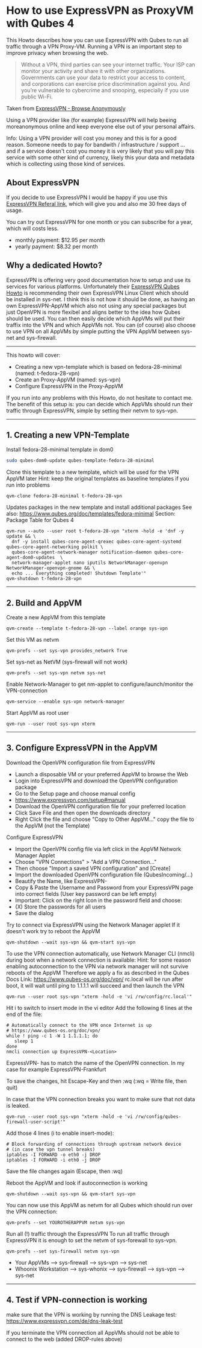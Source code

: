 How to use ExpressVPN as ProxyVM with Qubes 4
=============================================

This Howto describes how you can use ExpressVPN with Qubes to run all traffic through a VPN Proxy-VM.
Running a VPN is an important step to improve privacy when browsing the web.

> Without a VPN, third parties can see your internet traffic.
> Your ISP can monitor your activity and share it with other organizations.
> Governments can use your data to restrict your access to content, 
> and corporations can exercise price discrimination against you.
> And you’re vulnerable to cybercrime and snooping,
> especially if you use public Wi-Fi.

Taken from [ExpressVPN - Browse Anonymously](https://www.expressvpn.com/what-is-vpn/browse-anonymously)

Using a VPN provider like (for example) ExpressVPN will help beeing moreanonymous online and keep everyone else out of your personal affairs.

Info: Using a VPN provider will cost you money and this is for a good reason.
Someone needs to pay for bandwith / infrastructure / support ... and if a service doesn't cost you money it is very likely that you will pay this service with some other kind of currency, likely this your data and metadata which is collecting using those kind of services.

## About ExpressVPN
If you decide to use ExpressVPN I would be happy if you use this [ExpressVPN Referal link](https://www.expressrefer.com/refer-friend?referrer_id=25410731&utm_campaign=referrals&utm_medium=copy_link&utm_source=referral_dashboard), which will give you and also me 30 free days of usage.

You can try out ExpressVPN for one month or you can subscribe for a year, which will costs less.
 + monthly payment: $12.95 per month
 + yearly payment: $8.32 per month

## Why a dedicated Howto?
ExpressVPN is offering very good documentation how to setup and use its services for various platforms.
Unfortunately their [ExpressVPN Qubes Howto](https://www.expressvpn.com/de/support/vpn-setup/app-for-qubes-os/) is recommending their own ExpressVPN Linux Client which should be installed in sys-net.
I think this is not how it should be done, as having an own ExpressVPN-AppVM which also not using any special packages but just OpenVPN is more flexibel and aligns better to the idea how Qubes should be used.
You can then easily decide which AppVMs will put their traffix into the VPN and which AppVMs not.
You can (of course) also choose to use VPN on all AppVMs by simple putting the VPN AppVM between sys-net and sys-firewall.

------------
This howto will cover:
- Creating a new vpn-template which is based on fedora-28-minimal (named: t-fedora-28-vpn)
- Create an Proxy-AppVM (named: sys-vpn)
- Configure ExpressVPN in the Proxy-AppVM

If you run into any problems with this Howto, do not hesitate to contact me.
The benefit of this setup is:
you can decide which AppVMs should run their traffic through ExpressVPN,
simple by setting their netvm to sys-vpn.

------------
## 1. Creating a new VPN-Template

Install fedora-28-minimal template in dom0
```sh
sudo qubes-dom0-update qubes-template-fedora-28-minimal
```

Clone this template to a new template, which will be used for the VPN AppVM later
Hint: keep the original templates as baseline templates if you run into problems
```
qvm-clone fedora-28-minimal t-fedora-28-vpn
```
Updates packages in the new template and install additional packages
See also: https://www.qubes.org/doc/templates/fedora-minimal
          Section: Package Table for Qubes 4
```
qvm-run --auto --user root t-fedora-28-vpn "xterm -hold -e 'dnf -y update && \
  dnf -y install qubes-core-agent-qrexec qubes-core-agent-systemd qubes-core-agent-networking polkit \
  qubes-core-agent-network-manager notification-daemon qubes-core-agent-dom0-updates  \
  network-manager-applet nano iputils NetworkManager-openvpn NetworkManager-openvpn-gnome && \
  echo ... Everything completed! Shutdown Template'"
qvm-shutdown t-fedora-28-vpn
```

------------
## 2. Build and AppVM
Create a new AppVM from this template
```
qvm-create --template t-fedora-28-vpn --label orange sys-vpn
```

Set this VM as netvm
```
qvm-prefs --set sys-vpn provides_network True
```

Set sys-net as NetVM (sys-firewall will not work)
```
qvm-prefs --set sys-vpn netvm sys-net
```

Enable Network-Manager to get nm-applet to configure/launch/monitor the VPN-connection

```
qvm-service --enable sys-vpn network-manager
```

Start AppVM as root user
```
qvm-run --user root sys-vpn xterm
```

------------
## 3. Configure ExpressVPN in the AppVM
Download the OpenVPN configuration file from ExpressVPN
- Launch a disposable VM or your preferred AppVM to browse the Web
- Login into ExpressVPN and download the OpenVPN configuration package
- Go to the Setup page and choose manual config
- https://www.expressvpn.com/setup#manual
- Download the OpenVPN configuration file for your preferred location
- Click Save File and then open the downloads directory
- Right Click the file and choose "Copy to Other AppVM..."
  copy the file to the AppVM (not the Template)

Configure ExpressVPN
- Import the OpenVPN config file via left click in the AppVM Network Manager Applet
- Choose "VPN Connections" > "Add a VPN Connection..."
- Then choose "Import a saved VPN configuration" and [Create]
- Import  the downloaded OpenVPN configuration file (QubesIncoming/...)
- Beautify the Name, like ExpressVPN-<Locationname>
- Copy & Paste the Username and Password from your ExpressVPN page into correct fields
  (User key password can be left empty)
- Important: Click on the right Icon in the password field and choose:
- (X) Store the passwords for all users
- Save the dialog

Try to connect via ExpressVPN using the Network Manager applet
If it doesn't work try to reboot the AppVM
```
qvm-shutdown --wait sys-vpn && qvm-start sys-vpn
```

To use the VPN connection automatically, use Network Manager CLI (nmcli) during boot when a network connection is available:
Hint: for some reason enabling autoconnection to the VPN via network manager will not survive reboots of the AppVM
Therefore we apply a fix as described in the Qubes Docs
Link: https://www.qubes-os.org/doc/vpn/
rc.local will be run after boot, it will wait until ping to 1.1.1.1 will succeed and then launch the VPN
```
qvm-run --user root sys-vpn "xterm -hold -e 'vi /rw/config/rc.local'"
```

Hit i to switch to insert mode in the vi editor
Add the following 6 lines at the end of the file:
```
# Automatically connect to the VPN once Internet is up
# https://www.qubes-os.org/doc/vpn/
while ! ping -c 1 -W 1 1.1.1.1; do
   sleep 1
done
nmcli connection up ExpressVPN-<Location>
```

ExpressVPN-<Location> has to match the name of the OpenVPN connection.
In my case for example ExpressVPN-Frankfurt

To save the changes, hit Escape-Key and then :wq
(:wq = Write file, then quit)

In case that the VPN connection breaks you want to make sure that not data is leaked.
```
qvm-run --user root sys-vpn "xterm -hold -e 'vi /rw/config/qubes-firewall-user-script'"
```

Add those 4 lines (i to enable insert-mode):
```
# Block forwarding of connections through upstream network device
# (in case the vpn tunnel breaks)
iptables -I FORWARD -o eth0 -j DROP
iptables -I FORWARD -i eth0 -j DROP
```
Save the file changes again (Escape, then :wq)

Reboot the AppVM and look if autoconnection is working
```
qvm-shutdown --wait sys-vpn && qvm-start sys-vpn
```

You can now use this AppVM as netvm for all Qubes which should run over the VPN connection:
```
qvm-prefs --set YOUROTHERAPPVM netvm sys-vpn
```

Run all (!) traffic through the ExpressVPN
To run all traffic through ExpressVPN it is enough to set the netvm of sys-forewall to sys-vpn.
```
qvm-prefs --set sys-firewall netvm sys-vpn
```
 + Your AppVMs --> sys-firewall --> sys-vpn --> sys-net
 + Whoonix Workstation --> sys-whonix --> sys-firewall --> sys-vpn --> sys-net

------------
## 4. Test if VPN-connection is working
make sure that the VPN is working by running the DNS Leakage test:
https://www.expressvpn.com/de/dns-leak-test

If you terminate the VPN connection all AppVMs should not be able to connect to the web (added DROP-rules above)
